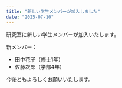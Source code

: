 ```yaml
---
title: "新しい学生メンバーが加入しました"
date: "2025-07-10"
---
```


研究室に新しい学生メンバーが加入いたします。

新メンバー：
- 田中花子（修士1年）
- 佐藤次郎（学部4年）

今後ともよろしくお願いいたします。
